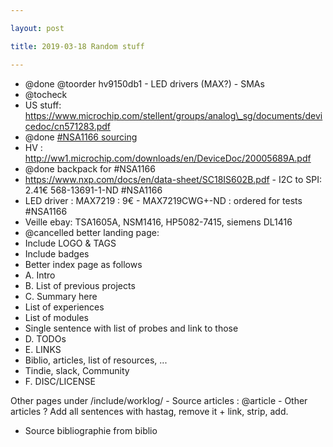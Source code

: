 ```yaml
---

layout: post

title: 2019-03-18 Random stuff

---
```



-   @done @toorder hv9150db1 - LED drivers (MAX?) - SMAs
-   @tocheck
-   US stuff:
    https://www.microchip.com/stellent/groups/analog\_sg/documents/devicedoc/cn571283.pdf
-   @done [\#NSA1166
    sourcing](https://www.jameco.com/webapp/wcs/stores/servlet/ProductDisplay?storeId=10001&productId=2210976&catalogId=10001&langId=-1&CID=octopart)
-   HV : http://ww1.microchip.com/downloads/en/DeviceDoc/20005689A.pdf
-   @done backpack for \#NSA1166
-   https://www.nxp.com/docs/en/data-sheet/SC18IS602B.pdf - I2C to SPI:
    2.41€ 568-13691-1-ND \#NSA1166
-   LED driver : MAX7219 : 9€ - MAX7219CWG+-ND : ordered for tests
    \#NSA1166
-   Veille ebay: TSA1605A, NSM1416, HP5082-7415, siemens DL1416
-   @cancelled better landing page:
-   Include LOGO & TAGS
-   Include badges
-   Better index page as follows
-   A. Intro
-   B. List of previous projects
-   C. Summary here
-   List of experiences
-   List of modules
-   Single sentence with list of probes and link to those
-   D. TODOs
-   E. LINKS
-   Biblio, articles, list of resources, ...
-   Tindie, slack, Community
-   F. DISC/LICENSE

Other pages under /include/worklog/ - Source articles : @article - Other
articles ? Add all sentences with hastag, remove it + link, strip, add.
- Source bibliographie from biblio

